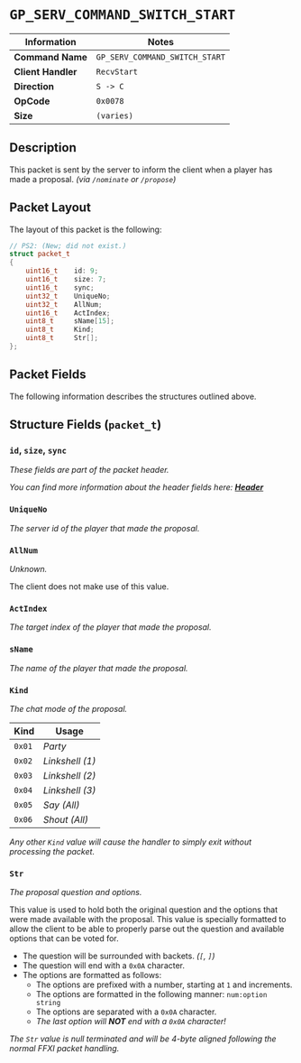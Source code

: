 # `GP_SERV_COMMAND_SWITCH_START`

| Information               | Notes |
|---                        |---    |
| **Command Name**          | `GP_SERV_COMMAND_SWITCH_START` |
| **Client Handler**        | `RecvStart` |
| **Direction**             | `S -> C` |
| **OpCode**                | `0x0078` |
| **Size**                  | `(varies)` |

## Description

This packet is sent by the server to inform the client when a player has made a proposal. _(via `/nominate` or `/propose`)_

## Packet Layout

The layout of this packet is the following:

```cpp
// PS2: (New; did not exist.)
struct packet_t
{
    uint16_t    id: 9;
    uint16_t    size: 7;
    uint16_t    sync;
    uint32_t    UniqueNo;
    uint32_t    AllNum;
    uint16_t    ActIndex;
    uint8_t     sName[15];
    uint8_t     Kind;
    uint8_t     Str[];
};
```

## Packet Fields

The following information describes the structures outlined above.

## Structure Fields (`packet_t`)

### `id`, `size`, `sync`

_These fields are part of the packet header._

_You can find more information about the header fields here: [**Header**](/world/HEADER.md)_

### `UniqueNo`

_The server id of the player that made the proposal._

### `AllNum`

_Unknown._

The client does not make use of this value.

### `ActIndex`

_The target index of the player that made the proposal._

### `sName`

_The name of the player that made the proposal._

### `Kind`

_The chat mode of the proposal._

| Kind | Usage |
| --- | --- |
| `0x01` | _Party_ |
| `0x02` | _Linkshell (1)_ |
| `0x03` | _Linkshell (2)_ |
| `0x04` | _Linkshell (3)_ |
| `0x05` | _Say (All)_ |
| `0x06` | _Shout (All)_ |

_Any other `Kind` value will cause the handler to simply exit without processing the packet._

### `Str`

_The proposal question and options._

This value is used to hold both the original question and the options that were made available with the proposal. This value is specially formatted to allow the client to be able to properly parse out the question and available options that can be voted for.

  - The question will be surrounded with backets. _(`[`, `]`)_
  - The question will end with a `0x0A` character.
  - The options are formatted as follows:
    - The options are prefixed with a number, starting at `1` and increments.
    - The options are formatted in the following manner: `num:option string`
    - The options are separated with a `0x0A` character.
    - _The last option will **NOT** end with a `0x0A` character!_

_The `Str` value is null terminated and will be 4-byte aligned following the normal FFXI packet handling._

